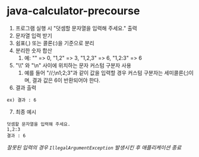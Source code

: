# java-calculator-precourse

1. 프로그램 실행 시 "덧셈할 문자열을 입력해 주세요." 출력
2. 문자열 입력 받기
3. 쉼표(,) 또는 콜론(:)을 기준으로 분리
4. 분리한 숫자 합산
    1. 예: "" => 0, "1,2" => 3, "1,2,3" => 6, "1,2:3" => 6
5. "\\\\" 와 "\n" 사이에 위치하는 문자 커스텀 구분자 사용
    1. 예를 들어 "//;\n1;2;3"과 같이 값을 입력할 경우 커스텀 구분자는 세미콜론(;)이며, 결과 값은 6이 반환되어야 한다.
6. 결과 출력

```
ex) 결과 : 6
```

7. 최종 예시

```
덧셈할 문자열을 입력해 주세요.
1,2:3
결과 : 6
```

*잘못된 입력의 경우 `IllegalArgumentException` 발생시킨 후 애플리케이션 종료*